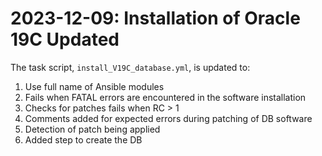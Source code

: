 # 2023-12-09: Installation of Oracle 19C Updated

The task script, `install_V19C_database.yml`, is updated to:

1. Use full name of Ansible modules
2. Fails when FATAL errors are encountered in the software installation
3. Checks for patches fails when RC > 1
4. Comments added for expected errors during patching of DB software
5. Detection of patch being applied
6. Added step to create the DB
